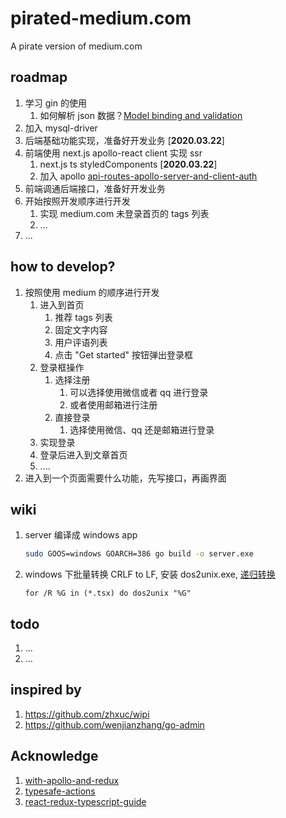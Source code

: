 # pirated-medium.com
A pirate version of medium.com

## roadmap

1. 学习 gin 的使用
   1. 如何解析 json 数据？[Model binding and validation](https://gin-gonic.com/docs/examples/binding-and-validation/)
2. 加入 mysql-driver 
3. 后端基础功能实现，准备好开发业务 [**2020.03.22**]
4. 前端使用 next.js apollo-react client 实现 ssr
   1. next.js ts styledComponents [**2020.03.22**]
   2. 加入 apollo [api-routes-apollo-server-and-client-auth](https://github.com/zeit/next.js/tree/canary/examples/api-routes-apollo-server-and-client-auth)
5. 前端调通后端接口，准备好开发业务
6. 开始按照开发顺序进行开发
   1. 实现 medium.com 未登录首页的 tags 列表
   2. ...
7. ...




## how to develop?

1. 按照使用 medium 的顺序进行开发
   1. 进入到首页
      1. 推荐 tags 列表
      2. 固定文字内容
      3. 用户评语列表
      4. 点击 "Get started" 按钮弹出登录框
   2. 登录框操作
      1. 选择注册
         1. 可以选择使用微信或者 qq 进行登录
         2. 或者使用邮箱进行注册
      2. 直接登录
         1. 选择使用微信、qq 还是邮箱进行登录
   3. 实现登录
   4. 登录后进入到文章首页
   5. ....
2. 进入到一个页面需要什么功能，先写接口，再画界面


## wiki

1. server 编译成 windows app
   ```bash
   sudo GOOS=windows GOARCH=386 go build -o server.exe
   ```
2. windows 下批量转换 CRLF to LF, 安装 dos2unix.exe, [递归转换](https://waterlan.home.xs4all.nl/dos2unix/zh_CN/man1/dos2unix.htm)
   ```shell
   for /R %G in (*.tsx) do dos2unix "%G"
   ```
   

## todo

1. ...
2. ...


## inspired by

1. https://github.com/zhxuc/wipi
2. https://github.com/wenjianzhang/go-admin


## Acknowledge

1. [with-apollo-and-redux](https://github.com/zeit/next.js/tree/canary/examples/with-apollo-and-redux)
2. [typesafe-actions](https://github.com/piotrwitek/typesafe-actions#action-helpers)
3. [react-redux-typescript-guide](https://github.com/piotrwitek/react-redux-typescript-guide#reducers)